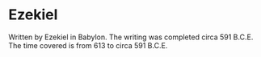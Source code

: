 # Ezekiel

Written by Ezekiel in Babylon. The writing was completed circa 591 B.C.E. The time covered is from 613 to circa 591 B.C.E.
